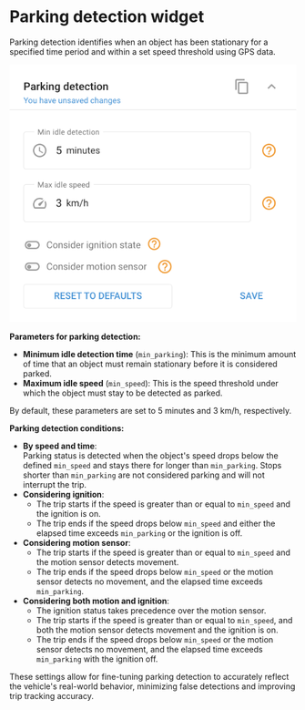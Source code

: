 # Parking detection widget

Parking detection identifies when an object has been stationary for a specified time period and within a set speed threshold using GPS data.

![](attachments/image-20240815-183001.png)

**Parameters for parking detection:**

* **Minimum idle detection time** (`min_parking`): This is the minimum amount of time that an object must remain stationary before it is considered parked.
* **Maximum idle speed** (`min_speed`): This is the speed threshold under which the object must stay to be detected as parked.

By default, these parameters are set to 5 minutes and 3 km/h, respectively.

**Parking detection conditions:**

* **By speed and time**:\
  Parking status is detected when the object's speed drops below the defined `min_speed` and stays there for longer than `min_parking`. Stops shorter than `min_parking` are not considered parking and will not interrupt the trip.
* **Considering ignition**:
  * The trip starts if the speed is greater than or equal to `min_speed` and the ignition is on.
  * The trip ends if the speed drops below `min_speed` and either the elapsed time exceeds `min_parking` or the ignition is off.
* **Considering motion sensor**:
  * The trip starts if the speed is greater than or equal to `min_speed` and the motion sensor detects movement.
  * The trip ends if the speed drops below `min_speed` or the motion sensor detects no movement, and the elapsed time exceeds `min_parking`.
* **Considering both motion and ignition**:
  * The ignition status takes precedence over the motion sensor.
  * The trip starts if the speed is greater than or equal to `min_speed`, and both the motion sensor detects movement and the ignition is on.
  * The trip ends if the speed drops below `min_speed` or the motion sensor detects no movement, and the elapsed time exceeds `min_parking` with the ignition off.

These settings allow for fine-tuning parking detection to accurately reflect the vehicle's real-world behavior, minimizing false detections and improving trip tracking accuracy.
